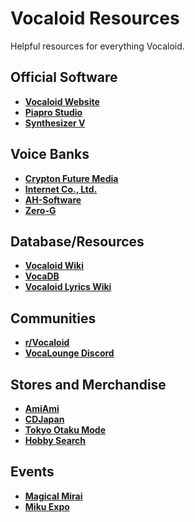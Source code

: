 # Vocaloid Resources

Helpful resources for everything Vocaloid.

## Official Software

- **[Vocaloid Website](https://www.vocaloid.com)**
- **[Piapro Studio](https://piaprostudio.com/)**
- **[Synthesizer V](https://dreamtonics.com/synthesizerv/)**

## Voice Banks

- **[Crypton Future Media](https://www.crypton.co.jp/)**
- **[Internet Co., Ltd.](https://www.ssw.co.jp/products/vocal/)**
- **[AH-Software](https://www.ah-soft.com/vocaloid/)**
- **[Zero-G](https://zero-g.co.uk/collections/vocaloid)**

## Database/Resources

- **[Vocaloid Wiki](https://vocaloid.fandom.com/wiki/Vocaloid_Wiki)**
- **[VocaDB](https://vocadb.net/)**
- **[Vocaloid Lyrics Wiki](https://vocaloidlyrics.fandom.com/)**

## Communities

- **[r/Vocaloid](https://www.reddit.com/r/Vocaloid/)**
- **[VocaLounge Discord](https://discord.gg/vocaloid)**

## Stores and Merchandise

- **[AmiAmi](https://www.amiami.com/)**
- **[CDJapan](https://www.cdjapan.co.jp/)**
- **[Tokyo Otaku Mode](https://otakumode.com/)**
- **[Hobby Search](https://www.1999.co.jp/eng/)**

## Events

- **[Magical Mirai](https://magicalmirai.com/)**
- **[Miku Expo](https://mikuexpo.com/)**
